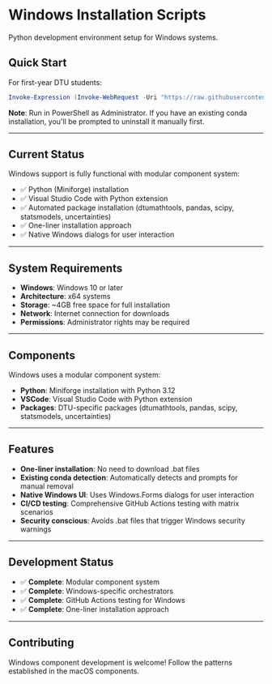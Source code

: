 # Windows Installation Scripts

Python development environment setup for Windows systems.

## Quick Start

For first-year DTU students:

```powershell
Invoke-Expression (Invoke-WebRequest -Uri "https://raw.githubusercontent.com/philipnickel/pythonsupport-scripts/main/Windows/install.ps1" -UseBasicParsing).Content
```

**Note**: Run in PowerShell as Administrator. If you have an existing conda installation, you'll be prompted to uninstall it manually first.

---

## Current Status

Windows support is fully functional with modular component system:

- ✅ Python (Miniforge) installation
- ✅ Visual Studio Code with Python extension
- ✅ Automated package installation (dtumathtools, pandas, scipy, statsmodels, uncertainties)
- ✅ One-liner installation approach
- ✅ Native Windows dialogs for user interaction

---

## System Requirements

- **Windows**: Windows 10 or later
- **Architecture**: x64 systems
- **Storage**: ~4GB free space for full installation
- **Network**: Internet connection for downloads
- **Permissions**: Administrator rights may be required

---

## Components

Windows uses a modular component system:

- **Python**: Miniforge installation with Python 3.12
- **VSCode**: Visual Studio Code with Python extension
- **Packages**: DTU-specific packages (dtumathtools, pandas, scipy, statsmodels, uncertainties)

---

## Features

- **One-liner installation**: No need to download .bat files
- **Existing conda detection**: Automatically detects and prompts for manual removal
- **Native Windows UI**: Uses Windows.Forms dialogs for user interaction
- **CI/CD testing**: Comprehensive GitHub Actions testing with matrix scenarios
- **Security conscious**: Avoids .bat files that trigger Windows security warnings

---

## Development Status

- ✅ **Complete**: Modular component system
- ✅ **Complete**: Windows-specific orchestrators
- ✅ **Complete**: GitHub Actions testing for Windows
- ✅ **Complete**: One-liner installation approach

---

## Contributing

Windows component development is welcome! Follow the patterns established in the macOS components.